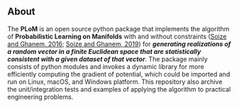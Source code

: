 ## About

The **PLoM** is an open source python package that implements the algorithm of **Probabilistic Learning on Manifolds** with and without 
constraints ([Soize and Ghanem, 2016](https://doi.org/10.1016/j.jcp.2016.05.044); [Soize and Ghanem, 2019](https://doi.org/10.1002/nme.6202)) 
for ***generating realizations of a random vector in a finite Euclidean space that are statistically consistent with a given dataset of that vector***. 
The package mainly consists of python modules and invokes a dynamic library for more efficiently computing the gradient of potential, 
which could be imported and run on Linux, macOS, and Windows platform. This repository also archive the unit/integration tests and 
examples of applying the algorithm to practical engineering problems.
